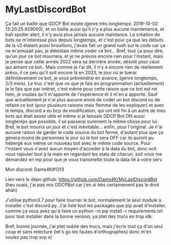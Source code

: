 # MyLastDiscordBot

Ça fait un baille que GDCP Bot existe (genre très longtemps: 2019-10-02 13:20:25.929000), et un baille aussi qu'il n'y a plus aucune maintenance, et bah spoiler alert, il n'y aura plus jamais aucune maintance. La création de bots ne m'interesse plus depuis longtemps, et c'est pour ça que les débuts de la v3 étaient aussi brouillons, j'avais fait un grand rush sur le code car ça ne m'amusait pas, je détestais même coder ce bot... Bref, tout ça pour dire, qu'un jour ce bot mourrera, et je ne prévois encore rien pour l'instant, mais je pense que cette année 2022 sera sa dernière année, désolé pour ceux qui aiment ce bot.. Mais comme je l'ai dit, il n'y a encore rien de réellement prévu, il ce peu qu'il soit encore là en 2023, le jour où je tuerai définitevement ce bot, je vous préviendrai en avance, (genre longtemps, 2/3 mois). Le truc c'est que ce que je fais en programmation (actuellement) je le fais que par intêret, c'est même pour cette raison que ce bot est né hein, je voulais qu'il m'apporte de l'expérience et il m'en a apporté. Sauf que actuellement je n'ai plus aucune envie de coder un bot discord ou de refaire ce bot (pour plusieurs raisons mais flemme de les expliquer) et avec le temps, discord a eu bcp de modification, qui ont mit fin à un autre de mes bots qui était assez utile et même si je laissais GDCP Bot ON aussi longtemps que possible, il se passerai surement la même chose pour lui. Bref, le bot mourra un jour et c'est inévitable... enfin, pour l'original. Je n'ai aucune raison de garder le code source du bot fermé, d'autant plus que ça génera moins de personnes le jour où le bot sera OFF car ils auront pu hébergé eux même un nouveau bot avec le même code source. Pour l'instant vous n'avez aucun moyen d'acceder à la data du bot, donc soit vous rajouter tout à la main en regardant les stats de chacun, soit vous me demandez en mp pour que je vous transmette toute la data lié à votre serv.
	

Mon discord: Dams4K#1313

Lien vers le dépo github: https://github.com/Dams4K/MyLastDiscordBot (heu ouais, j'ai pas mis GDCPBot car j'en ai très certainement pas le droit ahah)

J'utilise python3.7 pour faire tourner le bot, normalement le seul module à installer c'est discord.py. J'ai listé tout les packages que pip avait d'installer, comme ça vous avez qu'à faire un python -m pip install -r requirements.txt pour tout installer dans la bonne version, ya ptet des trucs en trop idk.
	

Bref, bonne journée, j'ai ptet oublié des trucs, mais j'écris tout ça d'un seul coup et sans relecture (let's go les fautes d'orthographes) donc m'en voulez pas trop svp x)
